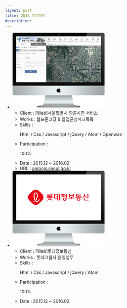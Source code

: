 ```yaml
---
layout: post
title: 2016 프로젝트
description: 
---
```

 <ul class="projects-list">
  <li>
         <div class="img-box"><img src="assets/images/projects/img_pf18.jpg" alt="서울특별시 항공사진 서비스" /></div>
         <ul class="txt_info">
             <li><span>Client : </span>[Web]서울특별시 항공사진 서비스</li>
             <li><span>Works : </span>웹표준코딩 &amp; 웹접근성마크획득</li>
             <li><span>Skills :</span> <p>Html / Css / Javascript / jQuery / Atom / Openwax</p></li>
             <li><span>Participation : </span><p class="percent" style="width:100%">100%</p></li>
             <li><span>Date : </span>2015.12 ~ 2016.02</li>
             <li><span>URL : </span><a href="http://aerogis.seoul.go.kr/" target="_blank">aerogis.seoul.go.kr</a></li>
         </ul>
     </li>
     <li>
         <div class="img-box"><img src="assets/images/projects/img_pf17.jpg" alt="롯데정보통신" /></div>
         <ul class="txt_info">
             <li><span>Client : </span>[Web]롯데정보통신</li>
             <li><span>Works : </span>롯데그룹사 운영업무</li>
             <li><span>Skills :</span> <p>Html / Css / Javascript / jQuery / Atom</p></li>
             <li><span>Participation : </span><p class="percent" style="width:100%">100%</p></li>
             <li><span>Date : </span>2015.12 ~ 2016.02</li>
         </ul>
     </li>
 </ul>

